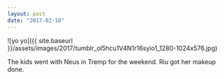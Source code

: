 ```yaml
---
layout: post
date: "2017-02-10"
---
```


![yo yo]({{ site.baseurl }}/assets/images/2017/tumblr_ol5hcu1V4N1r16syio1_1280-1024x576.jpg)

The kids went with Neus in Tremp for the weekend. Riu got her makeup done.
